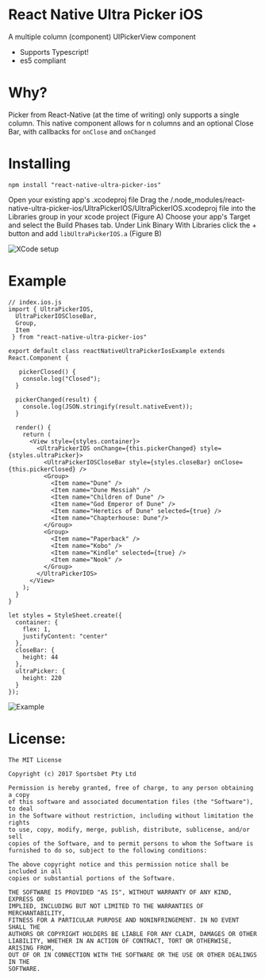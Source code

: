 # React Native Ultra Picker iOS

A multiple column (component) UIPickerView component 

  - Supports Typescript!
  - es5 compliant

# Why?

Picker from React-Native (at the time of writing) only supports a single column. This native component allows for n columns and an optional Close Bar, with callbacks for `onClose` and `onChanged`

# Installing

``` 
npm install "react-native-ultra-picker-ios"
```
Open your existing app's .xcodeproj file
Drag the /.node_modules/react-native-ultra-picker-ios/UltraPickerIOS/UltraPickerIOS.xcodeproj file into the Libraries group in your xcode project (Figure A)
Choose your app's Target and select the Build Phases tab.
Under Link Binary With Libraries click the + button and add `libUltraPickerIOS.a` (Figure B)

![XCode setup](http://i.imgur.com/ko69aL3.png)

# Example

```
// index.ios.js
import { UltraPickerIOS, 
  UltraPickerIOSCloseBar, 
  Group,
  Item
 } from "react-native-ultra-picker-ios"
 
export default class reactNativeUltraPickerIosExample extends React.Component {
   
   pickerClosed() {
    console.log("Closed");
  }

  pickerChanged(result) {
    console.log(JSON.stringify(result.nativeEvent));
  }

  render() {
    return (  
      <View style={styles.container}>
        <UltraPickerIOS onChange={this.pickerChanged} style={styles.ultraPicker}>
          <UltraPickerIOSCloseBar style={styles.closeBar} onClose={this.pickerClosed} />
          <Group>
            <Item name="Dune" />
            <Item name="Dune Messiah" />
            <Item name="Children of Dune" />
            <Item name="God Emperor of Dune" />
            <Item name="Heretics of Dune" selected={true} />
            <Item name="Chapterhouse: Dune"/>
          </Group>
          <Group>
            <Item name="Paperback" />
            <Item name="Kobo" />
            <Item name="Kindle" selected={true} />
            <Item name="Nook" />
          </Group>
        </UltraPickerIOS>
      </View>
    );
  }
}

let styles = StyleSheet.create({
  container: {
    flex: 1,
    justifyContent: "center"
  },
  closeBar: {
    height: 44
  },
  ultraPicker: {
    height: 220
  }
});
```

![Example](http://i.imgur.com/QJCljAq.png)


# License:

```
The MIT License

Copyright (c) 2017 Sportsbet Pty Ltd

Permission is hereby granted, free of charge, to any person obtaining a copy
of this software and associated documentation files (the "Software"), to deal
in the Software without restriction, including without limitation the rights
to use, copy, modify, merge, publish, distribute, sublicense, and/or sell
copies of the Software, and to permit persons to whom the Software is
furnished to do so, subject to the following conditions:

The above copyright notice and this permission notice shall be included in all
copies or substantial portions of the Software.

THE SOFTWARE IS PROVIDED "AS IS", WITHOUT WARRANTY OF ANY KIND, EXPRESS OR
IMPLIED, INCLUDING BUT NOT LIMITED TO THE WARRANTIES OF MERCHANTABILITY,
FITNESS FOR A PARTICULAR PURPOSE AND NONINFRINGEMENT. IN NO EVENT SHALL THE
AUTHORS OR COPYRIGHT HOLDERS BE LIABLE FOR ANY CLAIM, DAMAGES OR OTHER
LIABILITY, WHETHER IN AN ACTION OF CONTRACT, TORT OR OTHERWISE, ARISING FROM,
OUT OF OR IN CONNECTION WITH THE SOFTWARE OR THE USE OR OTHER DEALINGS IN THE
SOFTWARE.
```
